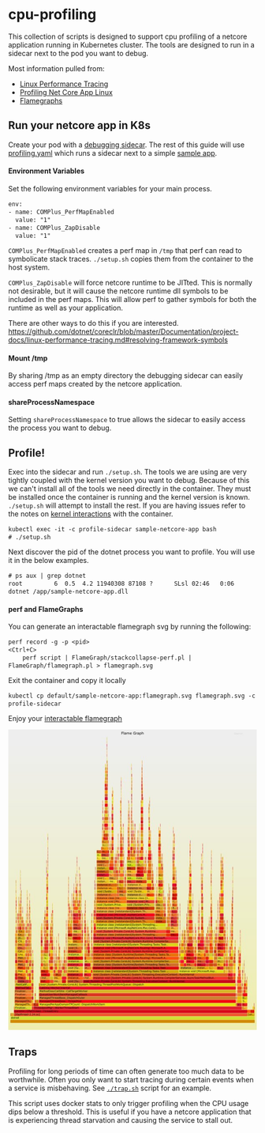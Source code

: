# cpu-profiling

This collection of scripts is designed to support cpu profiling of a netcore application running in Kubernetes cluster.  The tools are designed to run in a sidecar next to the pod you want to debug.

Most information pulled from:

- [Linux Performance Tracing](https://github.com/dotnet/coreclr/blob/master/Documentation/project-docs/linux-performance-tracing.md)
- [Profiling Net Core App Linux](https://codeblog.dotsandbrackets.com/profiling-net-core-app-linux/)
- [Flamegraphs](https://github.com/brendangregg/FlameGraph)

## Run your netcore app in K8s
Create your pod with a [debugging sidecar](https://cloud.docker.com/repository/docker/joeelliott/netcore-debugging-tools/).  The rest of this guide will use [profiling.yaml](./profiling.yaml) which runs a sidecar next to a simple [sample app](https://github.com/joe-elliott/sample-netcore-app).

#### Environment Variables
Set the following environment variables for your main process.

```
env:
- name: COMPlus_PerfMapEnabled 
  value: "1"
- name: COMPlus_ZapDisable
  value: "1"
```

`COMPlus_PerfMapEnabled` creates a perf map in `/tmp` that perf can read to symbolicate stack traces.  `./setup.sh` copies them from the container to the host system.

`COMPlus_ZapDisable` will force netcore runtime to be JITted.  This is normally not desirable, but it will cause the netcore runtime dll symbols to be included in the perf maps.  This will allow perf to gather symbols for both the runtime as well as your application.

There are other ways to do this if you are interested. https://github.com/dotnet/coreclr/blob/master/Documentation/project-docs/linux-performance-tracing.md#resolving-framework-symbols

#### Mount /tmp
By sharing /tmp as an empty directory the debugging sidecar can easily access perf maps created by the netcore application.

#### shareProcessNamespace
Setting `shareProcessNamespace` to true allows the sidecar to easily access the process you want to debug.

## Profile!

Exec into the sidecar and run `./setup.sh`.  The tools we are using are very tightly coupled with the kernel version you want to debug.  Because of this we can't install all of the tools we need directly in the container.  They must be installed once the container is running and the kernel version is known.  `./setup.sh` will attempt to install the rest.  If you are having issues refer to the notes on [kernel interactions](../kernel-interactions) with the container.

```
kubectl exec -it -c profile-sidecar sample-netcore-app bash
# ./setup.sh
```

Next discover the pid of the dotnet process you want to profile.  You will use it in the below examples.

```
# ps aux | grep dotnet
root         6  0.5  4.2 11940308 87108 ?      SLsl 02:46   0:06 dotnet /app/sample-netcore-app.dll
```

#### perf and FlameGraphs

You can generate an interactable flamegraph svg by running the following:
```
perf record -g -p <pid>
<Ctrl+C>
    perf script | FlameGraph/stackcollapse-perf.pl | FlameGraph/flamegraph.pl > flamegraph.svg
```

Exit the container and copy it locally
```
kubectl cp default/sample-netcore-app:flamegraph.svg flamegraph.svg -c profile-sidecar
```

Enjoy your [interactable flamegraph](./flamegraph.svg)

![flamegraph](./flamegraph.jpg)

## Traps

Profiling for long periods of time can often generate too much data to be worthwhile.  Often you only want to start tracing during certain events when a service is misbehaving.  See [`./trap.sh`](./trap.sh) script for an example.

This script uses docker stats to only trigger profiling when the CPU usage dips below a threshold.  This is useful if you have a netcore application that is experiencing thread starvation and causing the service to stall out.
